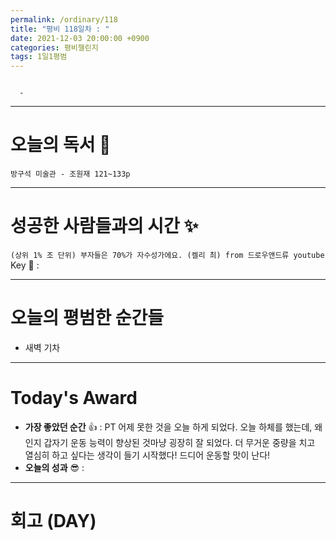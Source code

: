 ```yaml
---
permalink: /ordinary/118
title: "평비 118일차 : "
date: 2021-12-03 20:00:00 +0900
categories: 평비챌린지
tags: 1일1평범
---
```

```

  - 
```

---
# 오늘의 독서 📕
`방구석 미술관 - 조원재 121~133p`  


---
# 성공한 사람들과의 시간 ✨
`(상위 1% 조 단위) 부자들은 70%가 자수성가에요. (켈리 최) from 드로우앤드류 youtube`  
Key 🔑 :


---
# 오늘의 평범한 순간들
- 새벽 기차

---
# Today's Award
- **가장 좋았던 순간** 👍 : PT 어제 못한 것을 오늘 하게 되었다. 오늘 하체를 했는데, 왜인지 갑자기 운동 능력이 향상된 것마냥 굉장히 잘 되었다. 더 무거운 중량을 치고 열심히 하고 싶다는 생각이 들기 시작했다! 드디어 운동할 맛이 난다!
- **오늘의 성과** 😎 : 

---
# 회고 (DAY)
